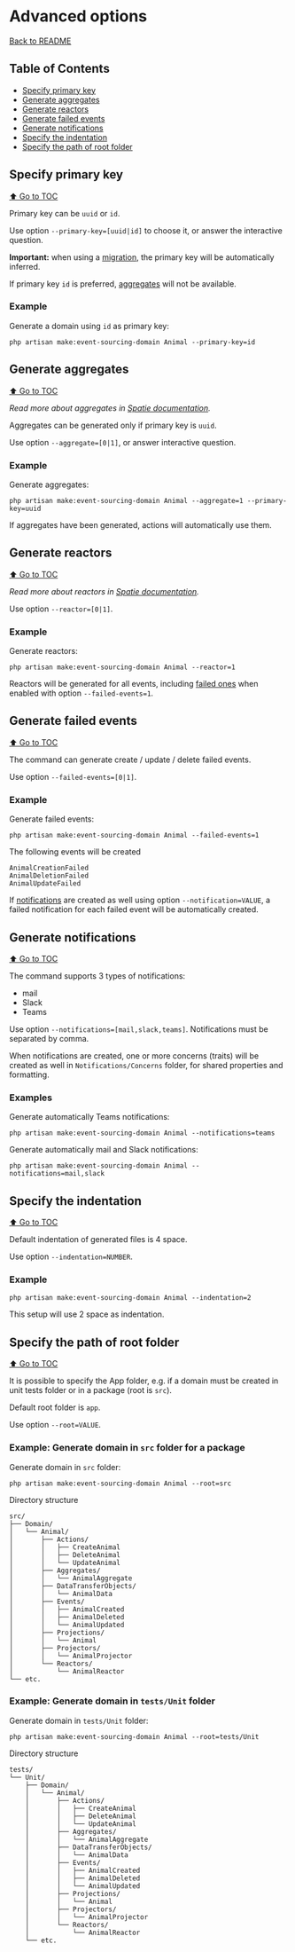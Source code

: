 # Advanced options

[Back to README](./../README.md)

## Table of Contents

- [Specify primary key](#specify-primary-key)
- [Generate aggregates](#generate-aggregates)
- [Generate reactors](#generate-reactors)
- [Generate failed events](#generate-failed-events)
- [Generate notifications](#generate-notifications)
- [Specify the indentation](#specify-the-indentation)
- [Specify the path of root folder](#specify-the-path-of-root-folder)

## Specify primary key

[⬆️ Go to TOC](#table-of-contents)

Primary key can be `uuid` or `id`.

Use option `--primary-key=[uuid|id]` to choose it, or answer the interactive question.

**Important:** when using a [migration](/docs/migrations.md), the primary key will be automatically inferred.

If primary key `id` is preferred, [aggregates](#generate-aggregates) will not be available.

### Example

Generate a domain using `id` as primary key:

```shell
php artisan make:event-sourcing-domain Animal --primary-key=id
```

## Generate aggregates

[⬆️ Go to TOC](#table-of-contents)

*Read more about aggregates
in [Spatie documentation](https://spatie.be/docs/laravel-event-sourcing/v7/using-aggregates/writing-your-first-aggregate).*

Aggregates can be generated only if primary key is `uuid`.

Use option `--aggregate=[0|1]`, or answer interactive question.

### Example

Generate aggregates:

```shell
php artisan make:event-sourcing-domain Animal --aggregate=1 --primary-key=uuid
```

If aggregates have been generated, actions will automatically use them.

## Generate reactors

[⬆️ Go to TOC](#table-of-contents)

*Read more about reactors
in [Spatie documentation](https://spatie.be/docs/laravel-event-sourcing/v7/using-reactors/writing-your-first-reactor).*

Use option `--reactor=[0|1]`.

### Example

Generate reactors:

```shell
php artisan make:event-sourcing-domain Animal --reactor=1
```

Reactors will be generated for all events, including [failed ones](#generate-failed-events) when enabled with option
`--failed-events=1`.

## Generate failed events

[⬆️ Go to TOC](#table-of-contents)

The command can generate create / update / delete failed events.

Use option `--failed-events=[0|1]`.

### Example

Generate failed events:

```shell
php artisan make:event-sourcing-domain Animal --failed-events=1
```

The following events will be created

```
AnimalCreationFailed
AnimalDeletionFailed
AnimalUpdateFailed
```

If [notifications](#generate-notifications) are created as well using option `--notification=VALUE`, a failed
notification for each failed event will be automatically created.

## Generate notifications

[⬆️ Go to TOC](#table-of-contents)

The command supports 3 types of notifications:

- mail
- Slack
- Teams

Use option `--notifications=[mail,slack,teams]`. Notifications must be separated by comma.

When notifications are created, one or more concerns (traits) will be created as well in `Notifications/Concerns`
folder, for shared properties and formatting.

### Examples

Generate automatically Teams notifications:

```shell
php artisan make:event-sourcing-domain Animal --notifications=teams
```

Generate automatically mail and Slack notifications:

```shell
php artisan make:event-sourcing-domain Animal --notifications=mail,slack
```

## Specify the indentation

[⬆️ Go to TOC](#table-of-contents)

Default indentation of generated files is 4 space.

Use option `--indentation=NUMBER`.

### Example

```shell
php artisan make:event-sourcing-domain Animal --indentation=2
```

This setup will use 2 space as indentation.

## Specify the path of root folder

[⬆️ Go to TOC](#table-of-contents)

It is possible to specify the App folder, e.g. if a domain must be created in unit tests folder or in a package (root is
`src`).

Default root folder is `app`.

Use option `--root=VALUE`.

### Example: Generate domain in `src` folder for a package

Generate domain in `src` folder:

```shell
php artisan make:event-sourcing-domain Animal --root=src
```

Directory structure

```
src/
├── Domain/
│   └── Animal/
│       ├── Actions/
│       │   ├── CreateAnimal
│       │   ├── DeleteAnimal
│       │   └── UpdateAnimal
│       ├── Aggregates/
│       │   └── AnimalAggregate
│       ├── DataTransferObjects/
│       │   └── AnimalData
│       ├── Events/
│       │   ├── AnimalCreated
│       │   ├── AnimalDeleted
│       │   └── AnimalUpdated
│       ├── Projections/
│       │   └── Animal
│       ├── Projectors/
│       │   └── AnimalProjector
│       └── Reactors/
│           └── AnimalReactor
└── etc.
```

### Example: Generate domain in `tests/Unit` folder

Generate domain in `tests/Unit` folder:

```shell
php artisan make:event-sourcing-domain Animal --root=tests/Unit
```

Directory structure

```
tests/
└── Unit/
    ├── Domain/
    │   └── Animal/
    │       ├── Actions/
    │       │   ├── CreateAnimal
    │       │   ├── DeleteAnimal
    │       │   └── UpdateAnimal
    │       ├── Aggregates/
    │       │   └── AnimalAggregate
    │       ├── DataTransferObjects/
    │       │   └── AnimalData
    │       ├── Events/
    │       │   ├── AnimalCreated
    │       │   ├── AnimalDeleted
    │       │   └── AnimalUpdated
    │       ├── Projections/
    │       │   └── Animal
    │       ├── Projectors/
    │       │   └── AnimalProjector
    │       └── Reactors/
    │           └── AnimalReactor
    └── etc.
```

